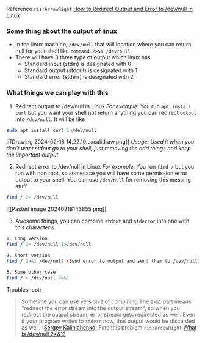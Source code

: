 Reference `ris:ArrowRight` [How to Redirect Output and Error to /dev/null in Linux](https://linuxhandbook.com/redirect-dev-null/)
### Some thing about the output of linux
- In the linux machine,  `/dev/null` that will location where you can return null for your shell like `command 2>&1 /dev/null`
- There will have 3 three type of output which linux has
	- Standard input (stdin) is designated with 0
	- Standard output (stdout) is designated with 1
	- Standard error (stderr) is designated with 2

### What things we can play with this
1. Redirect output to /dev/null in Linux
*For example*: You run `apt install curl` but you want your shell not return anything you can redirect `output` into `/dev/null`. It will be like 

```bash
sudo apt install curl 1>/dev/null
```

![[Drawing 2024-02-18 14.22.10.excalidraw.png]]
*Usage: Used it when you don't want stdout go to your shell, just removing the odd things and keep the important output*

2. Redirect error to /dev/null in Linux
*For example*: You run `find /` but you run with non root, so somecase you will have some permission error output to your shell. You can use `/dev/null` for removing this messing stuff

```bash
find / 2> /dev/null
```

![[Pasted image 20240218143855.png]]

3. Awesome things, you can combine `stdout` and `stderror` into one with this character `&`
```bash
1. Long version
find / 2> /dev/null 1>/dev/null

2. Short version
find / 2>&1 /dev/null (Send error to output and send them to /dev/null)

3. Some other case
find / > /dev/null 2>&1
```

Troubleshoot: 
>Sometime you can use version `2` of combining
>	The `2>&1` part means "redirect the error stream into the output stream", so when you redirect the output stream, error stream gets redirected as well. Even if your program writes to `stderr` now, that output would be discarded as well. ([Sergey Kalinichenko](https://stackoverflow.com/users/335858/sergey-kalinichenko))
>Find this problem `ris:ArrowRight` [What is /dev/null 2>&1?](https://stackoverflow.com/questions/10508843/what-is-dev-null-21)
